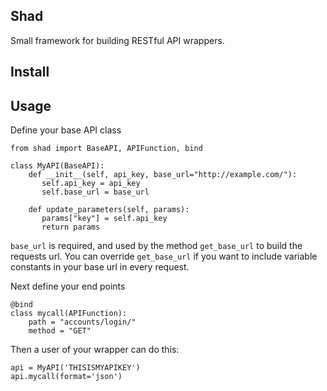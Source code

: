 Shad
----

Small framework for building RESTful API wrappers.

Install
-------


Usage
-----

Define your base API class

    from shad import BaseAPI, APIFunction, bind
    
    class MyAPI(BaseAPI):
        def __init__(self, api_key, base_url="http://example.com/"):
           self.api_key = api_key
           self.base_url = base_url
        
   		def update_parameters(self, params):
   		   params["key"] = self.api_key
   		   return params
   		   
`base_url` is required, and used by the method `get_base_url` to build the requests url. You can override `get_base_url` if you want to include variable constants in your base url in every request.

Next define your end points

    @bind
    class mycall(APIFunction):
        path = "accounts/login/"
        method = "GET"
        
Then a user of your wrapper can do this:

    api = MyAPI('THISISMYAPIKEY')
    api.mycall(format='json')
    
 
        